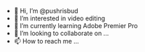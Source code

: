 - 👋 Hi, I’m @pushrisbud
- 👀 I’m interested in video editing
- 🌱 I’m currently learning Adobe Premier Pro
- 💞️ I’m looking to collaborate on ...
- 📫 How to reach me ...

<!---
pushrisbud/pushrisbud is a ✨ special ✨ repository because its `README.md` (this file) appears on your GitHub profile.
You can click the Preview link to take a look at your changes.
--->
